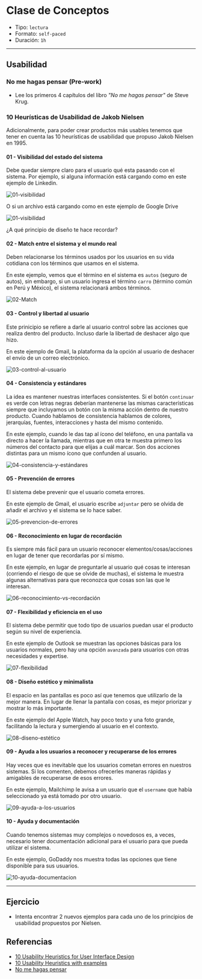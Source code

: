 # Clase de Conceptos

- Tipo: `lectura`
- Formato: `self-paced`
- Duración: `1h`

***

## Usabilidad

### No me hagas pensar (Pre-work)

- Lee los primeros 4 capítulos del libro *"No me hagas pensar"* de Steve
  Krug.

### 10 Heurísticas de Usabilidad de Jakob Nielsen

Adicionalmente, para poder crear productos más usables tenemos que tener en
cuenta las 10 heurísticas de usabilidad que propuso Jakob Nielsen en 1995.

#### 01 - Visibilidad del estado del sistema

Debe quedar siempre claro para el usuario qué esta pasando con el sistema. Por
ejemplo, si alguna información está cargando como en este ejemplo de Linkedin.

![01-visibilidad](https://lh3.googleusercontent.com/BTkm0J0DVpuIKXBGwPx8E9Y8ydGy7C5ty5CsA4sMIjMScFV14ccqXkrdcRaQ5MpxynA7ZBHVQjz50Uc1Nokz9ngWqj7rxiEiXGxZxBT8est503TN_h_EYiSRz519Oxjg68OBdcmmaeA)

O si un archivo está cargando como en este ejemplo de Google Drive

![01-visibilidad](https://lh5.googleusercontent.com/n4ejtZQhW2FqQjNZgfP6jcJcL91lNruGU6lKAXEUZ1sCEuIdnjcmKFeVCnhzhgiy8CCFkIYDEEkHMaXtbPWzZzyq_QzM4-42j5l9kXTbHUFMn2t07w_LSss8qoxasPJiXMvu44qM7bQ)

¿A qué principio de diseño te hace recordar?

#### 02 - Match entre el sistema y el mundo real

Deben relacionarse los términos usados por los usuarios en su vida cotidiana con
los términos que usamos en el sistema.

En este ejemplo, vemos que el término en el sistema es `autos` (seguro de
autos), sin embargo, si un usuario ingresa el término `carro` (término común en
Perú y México), el sistema relacionará ambos términos.

![02-Match](https://lh6.googleusercontent.com/czcFaaYJxqZyFXVjOSNVVmOUzS34Ve0TrJJWW41Bm0RUwOUyXBE68WsI-kHFodmAUKT6FA-C5i9kDmQMB9ljhsxG7wAds7DZkoX-rDduobRZom331gzZcgQRFdk7nwFzayJMUodkbJ0)

#### 03 - Control y libertad al usuario

Este prinicipio se refiere a darle al usuario control sobre las acciones que
realiza dentro del producto. Incluso darle la libertad de deshacer algo que
hizo.

En este ejemplo de Gmail, la plataforma da la opción al usuario de deshacer el
envío de un correo electrónico.

![03-control-al-usuario](https://lh4.googleusercontent.com/HqXm5aFz3Bla9BD2kKI-76iKCDN8h15V51KPTMKPQiLhVrNjmFEu6bQ8-y6QtuNtmShrvYmIDaH8fS5io7pNXI0cxieWv-NhoxkN536zOQeIc9TFdL3aXfgKPStCFWCN-hy1pL3KMjM)

#### 04 - Consistencia y estándares

La idea es mantener nuestras interfaces consistentes. Si el botón `continuar` es
verde con letras negras deberían mantenerse las mismas características siempre
que incluyamos un botón con la misma acción dentro de nuestro producto. Cuando
hablamos de consistencia hablamos de colores, jerarquías, fuentes, interacciones
y hasta del mismo contenido.

En este ejemplo, cuando le das tap al ícono del teléfono, en una pantalla va
directo a hacer la llamada, mientras que en otra te muestra primero los números
del contacto para que elijas a cuál marcar. Son dos acciones distintas para un
mismo ícono que confunden al usuario.

![04-consistencia-y-estándares](https://lh4.googleusercontent.com/X-aOlTlpVJkCUju0PO-aqgp4xNjPis9yQczL3k0GvMiVjTiBMZz9Mhyux0dO4WALg5MdA5yHMbzhXBlUQga21hChdGqkr18k46RmmxFNqIOdi42Z1hNxzDuEeLPnueMsQg1PzqkKZ00)

#### 05 - Prevención de errores

El sistema debe prevenir que el usuario cometa errores.

En este ejemplo de Gmail, el usuario escribe `adjuntar` pero se olvida de añadir
el archivo y el sistema se lo hace saber.

![05-prevencion-de-errores](https://lh6.googleusercontent.com/B6w9E-FYOgZn5mHiup6-6D2xdJhffQKEAscutPJhHPvDZ450D4h6cCP24MAvAYgiyhBFuvcdWx62UaAYmClJ7S-TnVRYhcqf8kl2g3hwtQRoIbA8bGC5hFDvi1VnXQXCf2AOAZnEuL0)

#### 06 - Reconocimiento en lugar de recordación

Es siempre más fácil para un usuario reconocer elementos/cosas/acciones en lugar
de tener que recordarlas por sí mismo.

En este ejemplo, en lugar de preguntarle al usuario qué cosas te interesan
(corriendo el riesgo de que se olvide de muchas), el sistema le muestra algunas
alternativas para que reconozca que cosas son las que le interesan.

![06-reconocimiento-vs-recordación](https://lh4.googleusercontent.com/--a2sP4O1QEjIVkxdvnRxbX0ftgx9e6JkjKeNKkEknofJ2zNSO1TW_N-kUwpZJ8ZwW-_Fauqk8b-uvNuJCBwDeGr5kpS0lBVKAELNGruB9_8ZW9P8hT2KNwvcUdZFRAA7ZFVYpAsjH0)

#### 07 - Flexibilidad y eficiencia en el uso

El sistema debe permitir que todo tipo de usuarios puedan usar el producto según
su nivel de experiencia.

En este ejemplo de Outlook se muestran las opciones básicas para los usuarios
normales, pero hay una opción `avanzada` para usuarios con otras necesidades y
expertise.

![07-flexibilidad](https://lh6.googleusercontent.com/Gy4ChOAjWn9-ipX-25jkNUDAzFuuc7siEshF1XSNJchd3J5W3G491X264mLp-_O1AO9F2weg8KJdRWh-8SFPnc7xbcCLU4asf4nzjlrPJCkKLSeZ53KpM4YMiEl1hVMHE0dmgRfoz5s)

#### 08 - Diseño estético y minimalista

El espacio en las pantallas es poco así que tenemos que utilizarlo de la mejor
manera. En lugar de llenar la pantalla con cosas, es mejor priorizar y mostrar
lo más importante.

En este ejemplo del Apple Watch, hay poco texto y una foto grande, facilitando
la lectura y sumergiendo al usuario en el contexto.

![08-diseno-estético](https://lh6.googleusercontent.com/jMBm835ZAk3hTN9qvs5bAu0pRcU5s2xQ3DfW8uWLrpSeqYXglhLWbar7kkn19mDiQfHfcByiN6I7HgiM8X3j3ehz1INNhFtalAUbm5yUVa_Y7XNZJITrYRQlumC-Oc61z-JuicxCJyU)

#### 09 - Ayuda a los usuarios a reconocer y recuperarse de los errores

Hay veces que es inevitable que los usuarios cometan errores en nuestros
sistemas. Si los comenten, debemos ofrecerles maneras rápidas y amigables de
recuperarse de esos errores.

En este ejemplo, Mailchimp le avisa a un usuario que el `username` que había
seleccionado ya está tomado por otro usuario.

![09-ayuda-a-los-usuarios](https://lh4.googleusercontent.com/BAfIGumWXDhnkfKlMsXFhiaCyTkJh4hDCB5FR3NqT6-fVcna8sXrCJPijJ-VX3nez2ZnJiVYyAFcuLwG4tIh8b_XOXPXHnSsbwBRoQtBexBtOwplKJW_Jr8205pfgfPTQZbhOhxqkxY)

#### 10 - Ayuda y documentación

Cuando tenemos sistemas muy complejos o novedosos es, a veces, necesario tener
documentación adicional para el usuario para que pueda utilizar el sistema.

En este ejemplo, GoDaddy nos muestra todas las opciones que tiene disponible
para sus usuarios.

![10-ayuda-documentacion](https://lh4.googleusercontent.com/V70mjXoCv4puywzb21JooEXciDoyenfVRiQbgF7_Gg_ANWDThfHuVoMIzAp1xdEDSgHI7CGd079e5tOABy0e5s-1vturcSFD5rp6SR4L2RpwozCsVklaZC1HhiHsvkyIGfLKbToO5mI)

***

## Ejercicio

- Intenta encontrar 2 nuevos ejemplos para cada uno de los principios de
  usabilidad propuestos por Nielsen.

## Referencias

- [10 Usability Heuristics for User Interface Design](https://www.nngroup.com/articles/ten-usability-heuristics/)
- [10 Usability Heuristics with examples](https://blog.prototypr.io/10-usability-heuristics-with-examples-4a81ada920c)
- [No me hagas pensar](https://www.amazon.com/Dont-Make-Think-Revisited-Usability/dp/0321965515)